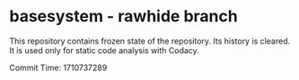 # basesystem - rawhide branch

This repository contains frozen state of the repository.
Its history is cleared. It is used only for static code
analysis with Codacy.

Commit Time: 1710737289